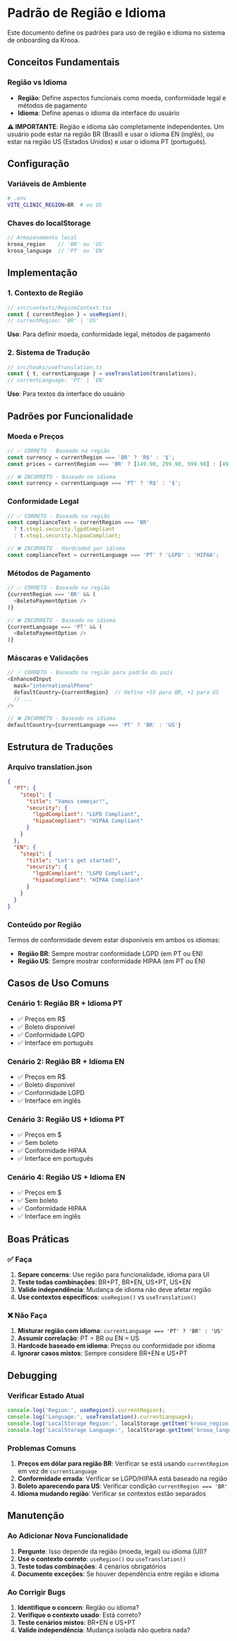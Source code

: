 # Padrão de Região e Idioma

Este documento define os padrões para uso de região e idioma no sistema de onboarding da Krooa.

## Conceitos Fundamentais

### Região vs Idioma
- **Região**: Define aspectos funcionais como moeda, conformidade legal e métodos de pagamento
- **Idioma**: Define apenas o idioma da interface do usuário

**⚠️ IMPORTANTE**: Região e idioma são completamente independentes. Um usuário pode estar na região BR (Brasil) e usar o idioma EN (inglês), ou estar na região US (Estados Unidos) e usar o idioma PT (português).

## Configuração

### Variáveis de Ambiente
```bash
# .env
VITE_CLINIC_REGION=BR  # ou US
```

### Chaves do localStorage
```javascript
// Armazenamento local
krooa_region    // 'BR' ou 'US'
krooa_language  // 'PT' ou 'EN'
```

## Implementação

### 1. Contexto de Região
```typescript
// src/contexts/RegionContext.tsx
const { currentRegion } = useRegion();
// currentRegion: 'BR' | 'US'
```

**Uso**: Para definir moeda, conformidade legal, métodos de pagamento

### 2. Sistema de Tradução
```typescript
// src/hooks/useTranslation.ts
const { t, currentLanguage } = useTranslation(translations);
// currentLanguage: 'PT' | 'EN'
```

**Uso**: Para textos da interface do usuário

## Padrões por Funcionalidade

### Moeda e Preços
```typescript
// ✅ CORRETO - Baseado na região
const currency = currentRegion === 'BR' ? 'R$' : '$';
const prices = currentRegion === 'BR' ? [149.90, 299.90, 599.90] : [49.00, 99.00, 199.00];

// ❌ INCORRETO - Baseado no idioma
const currency = currentLanguage === 'PT' ? 'R$' : '$';
```

### Conformidade Legal
```typescript
// ✅ CORRETO - Baseado na região
const complianceText = currentRegion === 'BR'
  ? t.step1.security.lgpdCompliant
  : t.step1.security.hipaaCompliant;

// ❌ INCORRETO - Hardcoded por idioma
const complianceText = currentLanguage === 'PT' ? 'LGPD' : 'HIPAA';
```

### Métodos de Pagamento
```typescript
// ✅ CORRETO - Baseado na região
{currentRegion === 'BR' && (
  <BoletoPaymentOption />
)}

// ❌ INCORRETO - Baseado no idioma
{currentLanguage === 'PT' && (
  <BoletoPaymentOption />
)}
```

### Máscaras e Validações
```typescript
// ✅ CORRETO - Baseado na região para padrão do país
<EnhancedInput
  mask="internationalPhone"
  defaultCountry={currentRegion}  // Define +55 para BR, +1 para US
  // ...
/>

// ❌ INCORRETO - Baseado no idioma
defaultCountry={currentLanguage === 'PT' ? 'BR' : 'US'}
```

## Estrutura de Traduções

### Arquivo translation.json
```json
{
  "PT": {
    "step1": {
      "title": "Vamos começar!",
      "security": {
        "lgpdCompliant": "LGPD Compliant",
        "hipaaCompliant": "HIPAA Compliant"
      }
    }
  },
  "EN": {
    "step1": {
      "title": "Let's get started!",
      "security": {
        "lgpdCompliant": "LGPD Compliant",
        "hipaaCompliant": "HIPAA Compliant"
      }
    }
  }
}
```

### Conteúdo por Região
Termos de conformidade devem estar disponíveis em ambos os idiomas:
- **Região BR**: Sempre mostrar conformidade LGPD (em PT ou EN)
- **Região US**: Sempre mostrar conformidade HIPAA (em PT ou EN)

## Casos de Uso Comuns

### Cenário 1: Região BR + Idioma PT
- ✅ Preços em R$
- ✅ Boleto disponível
- ✅ Conformidade LGPD
- ✅ Interface em português

### Cenário 2: Região BR + Idioma EN
- ✅ Preços em R$
- ✅ Boleto disponível
- ✅ Conformidade LGPD
- ✅ Interface em inglês

### Cenário 3: Região US + Idioma PT
- ✅ Preços em $
- ✅ Sem boleto
- ✅ Conformidade HIPAA
- ✅ Interface em português

### Cenário 4: Região US + Idioma EN
- ✅ Preços em $
- ✅ Sem boleto
- ✅ Conformidade HIPAA
- ✅ Interface em inglês

## Boas Práticas

### ✅ Faça
1. **Separe concerns**: Use região para funcionalidade, idioma para UI
2. **Teste todas combinações**: BR+PT, BR+EN, US+PT, US+EN
3. **Valide independência**: Mudança de idioma não deve afetar região
4. **Use contextos específicos**: `useRegion()` vs `useTranslation()`

### ❌ Não Faça
1. **Misturar região com idioma**: `currentLanguage === 'PT' ? 'BR' : 'US'`
2. **Assumir correlação**: PT = BR ou EN = US
3. **Hardcode baseado em idioma**: Preços ou conformidade por idioma
4. **Ignorar casos mistos**: Sempre considere BR+EN e US+PT

## Debugging

### Verificar Estado Atual
```javascript
console.log('Region:', useRegion().currentRegion);
console.log('Language:', useTranslation().currentLanguage);
console.log('LocalStorage Region:', localStorage.getItem('krooa_region'));
console.log('LocalStorage Language:', localStorage.getItem('krooa_language'));
```

### Problemas Comuns
1. **Preços em dólar para região BR**: Verificar se está usando `currentRegion` em vez de `currentLanguage`
2. **Conformidade errada**: Verificar se LGPD/HIPAA está baseado na região
3. **Boleto aparecendo para US**: Verificar condição `currentRegion === 'BR'`
4. **Idioma mudando região**: Verificar se contextos estão separados

## Manutenção

### Ao Adicionar Nova Funcionalidade
1. **Pergunte**: Isso depende da região (moeda, legal) ou idioma (UI)?
2. **Use o contexto correto**: `useRegion()` ou `useTranslation()`
3. **Teste todas combinações**: 4 cenários obrigatórios
4. **Documente exceções**: Se houver dependência entre região e idioma

### Ao Corrigir Bugs
1. **Identifique o concern**: Região ou idioma?
2. **Verifique o contexto usado**: Está correto?
3. **Teste cenários mistos**: BR+EN e US+PT
4. **Valide independência**: Mudança isolada não quebra nada?